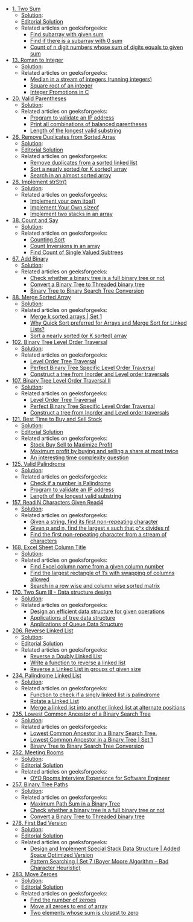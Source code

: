 - [1. Two Sum](https://leetcode.com/problems/two-sum/)
    - [Solution](../src/facebook/_001TwoSum.java):
    - [Editorial Solution](https://leetcode.com/articles/two-sum)
    - Related articles on geeksforgeeks:
        - [Find subarray with given sum](http://www.geeksforgeeks.org/find-subarray-with-given-sum/)
        - [Find if there is a subarray with 0 sum](http://www.geeksforgeeks.org/find-if-there-is-a-subarray-with-0-sum/)
        - [Count of n digit numbers whose sum of digits equals to given sum](http://www.geeksforgeeks.org/count-of-n-digit-numbers-whose-sum-of-digits-equals-to-given-sum/)
- [13. Roman to Integer](https://leetcode.com/problems/roman-to-integer/)
    - [Solution](../src/facebook/_013RomanToInteger.java):
    - Related articles on geeksforgeeks:
        - [Median in a stream of integers (running integers)](http://www.geeksforgeeks.org/median-of-stream-of-integers-running-integers/)
        - [Square root of an integer](http://www.geeksforgeeks.org/square-root-of-an-integer/)
        - [Integer Promotions in C](http://www.geeksforgeeks.org/integer-promotions-in-c/)
- [20. Valid Parentheses](https://leetcode.com/problems/valid-parentheses/)
    - [Solution](../src/facebook/_020ValidParentheses.java):
    - Related articles on geeksforgeeks:
        - [Program to validate an IP address](http://www.geeksforgeeks.org/program-to-validate-an-ip-address/)
        - [Print all combinations of balanced parentheses](http://www.geeksforgeeks.org/print-all-combinations-of-balanced-parentheses/)
        - [Length of the longest valid substring](http://www.geeksforgeeks.org/length-of-the-longest-valid-substring/)
- [26. Remove Duplicates from Sorted Array](https://leetcode.com/problems/remove-duplicates-from-sorted-array/)
    - [Solution](../src/facebook/_026RemoveDuplicatesFromSortedArray.java):
    - [Editorial Solution](https://leetcode.com/articles/remove-duplicates-sorted-array)
    - Related articles on geeksforgeeks:
        - [Remove duplicates from a sorted linked list](http://www.geeksforgeeks.org/remove-duplicates-from-a-sorted-linked-list/)
        - [Sort a nearly sorted (or K sorted) array](http://www.geeksforgeeks.org/nearly-sorted-algorithm/)
        - [Search in an almost sorted array](http://www.geeksforgeeks.org/search-almost-sorted-array/)
- [28. Implement strStr()](https://leetcode.com/problems/implement-strstr/)
    - [Solution](../src/facebook/_028ImplementStrStr.java):
    - Related articles on geeksforgeeks:
        - [Implement your own itoa()](http://www.geeksforgeeks.org/implement-itoa/)
        - [Implement Your Own sizeof](http://www.geeksforgeeks.org/implement-your-own-sizeof/)
        - [Implement two stacks in an array](http://www.geeksforgeeks.org/implement-two-stacks-in-an-array/)
- [38. Count and Say](https://leetcode.com/problems/count-and-say/)
    - [Solution](../src/facebook/_038CountAndSay.java):
    - Related articles on geeksforgeeks:
        - [Counting Sort](http://www.geeksforgeeks.org/counting-sort/)
        - [Count Inversions in an array](http://www.geeksforgeeks.org/counting-inversions/)
        - [Find Count of Single Valued Subtrees](http://www.geeksforgeeks.org/find-count-of-singly-subtrees/)
- [67. Add Binary](https://leetcode.com/problems/add-binary/)
    - [Solution](../src/facebook/_067AddBinary.java):
    - Related articles on geeksforgeeks:
        - [Check whether a binary tree is a full binary tree or not](http://www.geeksforgeeks.org/check-whether-binary-tree-full-binary-tree-not/)
        - [Convert a Binary Tree to Threaded binary tree](http://www.geeksforgeeks.org/convert-binary-tree-threaded-binary-tree/)
        - [Binary Tree to Binary Search Tree Conversion](http://www.geeksforgeeks.org/binary-tree-to-binary-search-tree-conversion/)
- [88. Merge Sorted Array](https://leetcode.com/problems/merge-sorted-array/)
    - [Solution](../src/facebook/_088MergeTwoSortedArrays.java):
    - Related articles on geeksforgeeks:
        - [Merge k sorted arrays | Set 1](http://www.geeksforgeeks.org/merge-k-sorted-arrays/)
        - [Why Quick Sort preferred for Arrays and Merge Sort for Linked Lists?](http://www.geeksforgeeks.org/why-quick-sort-preferred-for-arrays-and-merge-sort-for-linked-lists/)
        - [Sort a nearly sorted (or K sorted) array](http://www.geeksforgeeks.org/nearly-sorted-algorithm/)
- [102. Binary Tree Level Order Traversal](https://leetcode.com/problems/binary-tree-level-order-traversal/)
    - [Solution](../src/facebook/_102BinaryTreeLevelOrderTraversal.java):
    - Related articles on geeksforgeeks:
        - [Level Order Tree Traversal](http://www.geeksforgeeks.org/level-order-tree-traversal/)
        - [Perfect Binary Tree Specific Level Order Traversal](http://www.geeksforgeeks.org/perfect-binary-tree-specific-level-order-traversal/)
        - [Construct a tree from Inorder and Level order traversals](http://www.geeksforgeeks.org/construct-tree-inorder-level-order-traversals/)
- [107. Binary Tree Level Order Traversal II](https://leetcode.com/problems/binary-tree-level-order-traversal-ii/)
    - [Solution](../src/facebook/_107BinaryTreeLevelOrderTraversalII.java):
    - Related articles on geeksforgeeks:
        - [Level Order Tree Traversal](http://www.geeksforgeeks.org/level-order-tree-traversal/)
        - [Perfect Binary Tree Specific Level Order Traversal](http://www.geeksforgeeks.org/perfect-binary-tree-specific-level-order-traversal/)
        - [Construct a tree from Inorder and Level order traversals](http://www.geeksforgeeks.org/construct-tree-inorder-level-order-traversals/)
- [121. Best Time to Buy and Sell Stock](https://leetcode.com/problems/best-time-to-buy-and-sell-stock/)
    - [Solution](../src/facebook/_121BestTimeToBuyAndSellStock.java):
    - [Editorial Solution](https://leetcode.com/articles/best-time-buy-and-sell-stock)
    - Related articles on geeksforgeeks:
        - [Stock Buy Sell to Maximize Profit](http://www.geeksforgeeks.org/stock-buy-sell/)
        - [Maximum profit by buying and selling a share at most twice](http://www.geeksforgeeks.org/maximum-profit-by-buying-and-selling-a-share-at-most-twice/)
        - [An interesting time complexity question](http://www.geeksforgeeks.org/interesting-time-complexity-question/)
- [125. Valid Palindrome](https://leetcode.com/problems/valid-palindrome/)
    - [Solution](../src/facebook/_125ValidPalindrome.java):
    - Related articles on geeksforgeeks:
        - [Check if a number is Palindrome](http://www.geeksforgeeks.org/check-if-a-number-is-palindrome/)
        - [Program to validate an IP address](http://www.geeksforgeeks.org/program-to-validate-an-ip-address/)
        - [Length of the longest valid substring](http://www.geeksforgeeks.org/length-of-the-longest-valid-substring/)
- [157. Read N Characters Given Read4](https://leetcode.com/problems/read-n-characters-given-read4/)
    - [Solution](../src/facebook/_157ReadNCharactersGivenRead4.java):
    - Related articles on geeksforgeeks:
        - [Given a string, find its first non-repeating character](http://www.geeksforgeeks.org/given-a-string-find-its-first-non-repeating-character/)
        - [Given p and n, find the largest x such that p^x divides n!](http://www.geeksforgeeks.org/given-p-and-n-find-the-largest-x-such-that-px-divides-n-2/)
        - [Find the first non-repeating character from a stream of characters](http://www.geeksforgeeks.org/find-first-non-repeating-character-stream-characters/)
- [168. Excel Sheet Column Title](https://leetcode.com/problems/excel-sheet-column-title/)
    - [Solution](../src/facebook/_168ExcelSheetColumnTitle.java):
    - Related articles on geeksforgeeks:
        - [Find Excel column name from a given column number](http://www.geeksforgeeks.org/find-excel-column-name-given-number/)
        - [Find the largest rectangle of 1’s with swapping of columns allowed](http://www.geeksforgeeks.org/find-the-largest-rectangle-of-1s-with-swapping-of-columns-allowed/)
        - [Search in a row wise and column wise sorted matrix](http://www.geeksforgeeks.org/search-in-row-wise-and-column-wise-sorted-matrix/)
- [170. Two Sum III - Data structure design](https://leetcode.com/problems/two-sum-iii-data-structure-design/)
    - [Solution](../src/facebook/_170TwoSumIII_DataStructureDesign.java):
    - Related articles on geeksforgeeks:
        - [Design an efficient data structure for given operations](http://www.geeksforgeeks.org/a-data-structure-question/)
        - [Applications of tree data structure](http://www.geeksforgeeks.org/applications-of-tree-data-structure/)
        - [Applications of Queue Data Structure](http://www.geeksforgeeks.org/applications-of-queue-data-structure/)
- [206. Reverse Linked List](https://leetcode.com/problems/reverse-linked-list/)
    - [Solution](../src/facebook/_206ReverseLinkedList.java):
    - [Editorial Solution](https://leetcode.com/articles/reverse-linked-list)
    - Related articles on geeksforgeeks:
        - [Reverse a Doubly Linked List](http://www.geeksforgeeks.org/reverse-a-doubly-linked-list/)
        - [Write a function to reverse a linked list](http://www.geeksforgeeks.org/write-a-function-to-reverse-the-nodes-of-a-linked-list/)
        - [Reverse a Linked List in groups of given size](http://www.geeksforgeeks.org/reverse-a-list-in-groups-of-given-size/)
- [234. Palindrome Linked List](https://leetcode.com/problems/palindrome-linked-list/)
    - [Solution](../src/facebook/_234PalindromeLinkedList.java):
    - Related articles on geeksforgeeks:
        - [Function to check if a singly linked list is palindrome](http://www.geeksforgeeks.org/function-to-check-if-a-singly-linked-list-is-palindrome/)
        - [Rotate a Linked List](http://www.geeksforgeeks.org/rotate-a-linked-list/)
        - [Merge a linked list into another linked list at alternate positions](http://www.geeksforgeeks.org/merge-a-linked-list-into-another-linked-list-at-alternate-positions/)
- [235. Lowest Common Ancestor of a Binary Search Tree](https://leetcode.com/problems/lowest-common-ancestor-of-a-binary-search-tree/)
    - [Solution](../src/facebook/_235LowestCommonAncestorofaBinarySearchTree.java):
    - Related articles on geeksforgeeks:
        - [Lowest Common Ancestor in a Binary Search Tree.](http://www.geeksforgeeks.org/lowest-common-ancestor-in-a-binary-search-tree/)
        - [Lowest Common Ancestor in a Binary Tree | Set 1](http://www.geeksforgeeks.org/lowest-common-ancestor-binary-tree-set-1/)
        - [Binary Tree to Binary Search Tree Conversion](http://www.geeksforgeeks.org/binary-tree-to-binary-search-tree-conversion/)
- [252. Meeting Rooms](https://leetcode.com/problems/meeting-rooms/)
    - [Solution](../src/facebook/_252MeetingRooms.java):
    - [Editorial Solution](https://leetcode.com/articles/meeting-rooms)
    - Related articles on geeksforgeeks:
        - [OYO Rooms Interview Experience for Software Engineer](http://www.geeksforgeeks.org/oyo-rooms-interview-experience-for-software-engineer/)
- [257. Binary Tree Paths](https://leetcode.com/problems/binary-tree-paths/)
    - [Solution](../src/facebook/_257BinaryTreePaths.java):
    - Related articles on geeksforgeeks:
        - [Maximum Path Sum in a Binary Tree](http://www.geeksforgeeks.org/find-maximum-path-sum-in-a-binary-tree/)
        - [Check whether a binary tree is a full binary tree or not](http://www.geeksforgeeks.org/check-whether-binary-tree-full-binary-tree-not/)
        - [Convert a Binary Tree to Threaded binary tree](http://www.geeksforgeeks.org/convert-binary-tree-threaded-binary-tree/)
- [278. First Bad Version](https://leetcode.com/problems/first-bad-version/)
    - [Solution](../src/facebook/_278FirstBadVersion.java):
    - [Editorial Solution](https://leetcode.com/articles/first-bad-version)
    - Related articles on geeksforgeeks:
        - [Design and Implement Special Stack Data Structure | Added Space Optimized Version](http://www.geeksforgeeks.org/design-and-implement-special-stack-data-structure/)
        - [Pattern Searching | Set 7 (Boyer Moore Algorithm – Bad Character Heuristic)](http://www.geeksforgeeks.org/pattern-searching-set-7-boyer-moore-algorithm-bad-character-heuristic/)
- [283. Move Zeroes](https://leetcode.com/problems/move-zeroes/)
    - [Solution](../src/facebook/_283MoveZeroes.java):
    - [Editorial Solution](https://leetcode.com/articles/move-zeroes)
    - Related articles on geeksforgeeks:
        - [Find the number of zeroes](http://www.geeksforgeeks.org/find-number-zeroes/)
        - [Move all zeroes to end of array](http://www.geeksforgeeks.org/move-zeroes-end-array/)
        - [Two elements whose sum is closest to zero](http://www.geeksforgeeks.org/two-elements-whose-sum-is-closest-to-zero/)

